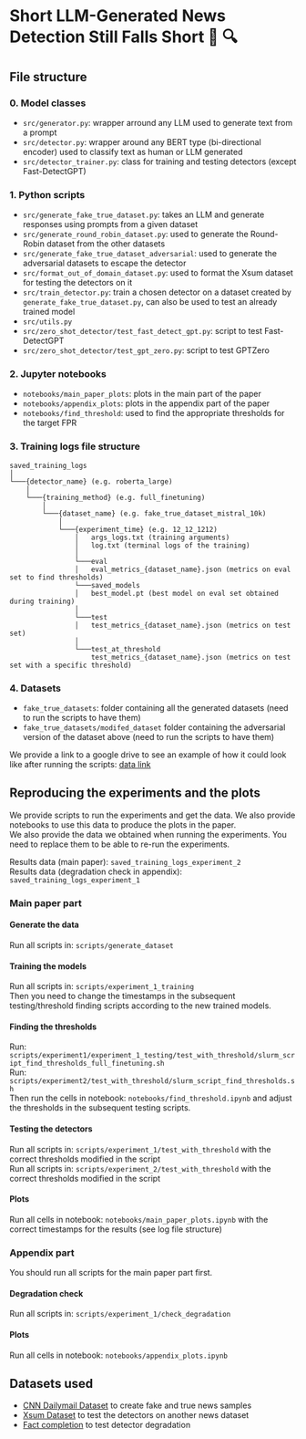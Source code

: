 # Short LLM-Generated News Detection Still Falls Short 📰 :mag:

## File structure
<a name="file_structure"></a>

### 0. Model classes
- `src/generator.py`: wrapper arround any LLM used to generate text from a prompt
- `src/detector.py`: wrapper around any BERT type (bi-directional encoder) used to classify text as human or LLM generated
- `src/detector_trainer.py`: class for training and testing detectors (except Fast-DetectGPT)

### 1. Python scripts
- `src/generate_fake_true_dataset.py`: takes an LLM and generate responses using prompts from a given dataset
- `src/generate_round_robin_dataset.py`: used to generate the Round-Robin dataset from the other datasets
- `src/generate_fake_true_dataset_adversarial`: used to generate the adversarial datasets to escape the detector
- `src/format_out_of_domain_dataset.py`: used to format the Xsum dataset for testing the detectors on it
- `src/train_detector.py`: train a chosen detector on a dataset created by `generate_fake_true_dataset.py`, can also be used to test an already trained model
- `src/utils.py`
- `src/zero_shot_detector/test_fast_detect_gpt.py`: script to test Fast-DetectGPT
- `src/zero_shot_detector/test_gpt_zero.py`: script to test GPTZero

### 2. Jupyter notebooks

- `notebooks/main_paper_plots`: plots in the main part of the paper
- `notebooks/appendix_plots`: plots in the appendix part of the paper
- `notebooks/find_threshold`: used to find the appropriate thresholds for the target FPR

### 3. Training logs file structure

```
saved_training_logs  
│
└───{detector_name} (e.g. roberta_large)
    │
    └───{training_method} (e.g. full_finetuning)
        │ 
        └───{dataset_name} (e.g. fake_true_dataset_mistral_10k)
            │  
            └───{experiment_time} (e.g. 12_12_1212)
                │   args_logs.txt (training arguments)
                │   log.txt (terminal logs of the training)
                │ 
                └───eval
                │   eval_metrics_{dataset_name}.json (metrics on eval set to find thresholds)
                └───saved_models 
                │   best_model.pt (best model on eval set obtained during training)
                │ 
                └───test
                │   test_metrics_{dataset_name}.json (metrics on test set)
                │ 
                └───test_at_threshold
                    test_metrics_{dataset_name}.json (metrics on test set with a specific threshold)

```

### 4. Datasets
- `fake_true_datasets`: folder containing all the generated datasets  (need to run the scripts to have them)
- `fake_true_datasets/modifed_dataset` folder containing the adversarial version of the dataset above (need to run the scripts to have them)

We provide a link to a google drive to see an example of how it could look like after running the scripts: [data link](https://drive.google.com/drive/folders/18x33deOTvugtZB9z9OEYey4A0y40Q68b?usp=drive_link)

## Reproducing the experiments and the plots

We provide scripts to run the experiments and get the data. We also provide notebooks to use this data to produce the plots in the paper.  
We also provide the data we obtained when running the experiments. You need to replace them to be able to re-run the experiments.

Results data (main paper): `saved_training_logs_experiment_2`  
Results data (degradation check in appendix): `saved_training_logs_experiment_1`

### Main paper part

#### Generate the data
Run all scripts in: `scripts/generate_dataset`  

#### Training the models
Run all scripts in: `scripts/experiment_1_training`  
Then you need to change the timestamps in the subsequent testing/threshold finding scripts according to the new trained models.

#### Finding the thresholds
Run: `scripts/experiment1/experiment_1_testing/test_with_threshold/slurm_script_find_thresholds_full_finetuning.sh`  
Run: `scripts/experiment2/test_with_threshold/slurm_script_find_thresholds.sh`  
Then run the cells in notebook: `notebooks/find_threshold.ipynb` and adjust the thresholds in the subsequent testing scripts.

#### Testing the detectors
Run all scripts in: `scripts/experiment_1/test_with_threshold` with the correct thresholds modified in the script  
Run all scripts in: `scripts/experiment_2/test_with_threshold` with the correct thresholds modified in the script  

#### Plots
Run all cells in notebook: `notebooks/main_paper_plots.ipynb` with the correct timestamps for the results (see log file structure)  

### Appendix part
You should run all scripts for the main paper part first.  

#### Degradation check
Run all scripts in: `scripts/experiment_1/check_degradation`  

#### Plots 
Run all cells in notebook: `notebooks/appendix_plots.ipynb`  







## Datasets used

- [CNN Dailymail Dataset](https://huggingface.co/datasets/cnn_dailymail?row=31) to create fake and true news samples
- [Xsum Dataset](https://huggingface.co/datasets/EdinburghNLP/xsum) to test the detectors on another news dataset
- [Fact completion](https://huggingface.co/datasets/Polyglot-or-Not/Fact-Completion?row=0) to test detector degradation

